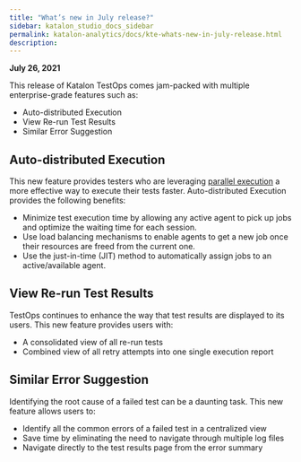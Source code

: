 ```yaml
---
title: "What’s new in July release?" 
sidebar: katalon_studio_docs_sidebar
permalink: katalon-analytics/docs/kte-whats-new-in-july-release.html 
description: 
---
```


**July 26, 2021**

This release of Katalon TestOps comes jam-packed with multiple enterprise-grade features such as:

- Auto-distributed Execution
- View Re-run Test Results
- Similar Error Suggestion

## Auto-distributed Execution

This new feature provides testers who are leveraging [parallel execution](https://docs.katalon.com/katalon-analytics/docs/kte-whats-new-in-april-release.html) a more effective way to execute their tests faster. Auto-distributed Execution provides the following benefits:

- Minimize test execution time by allowing any active agent to pick up jobs and optimize the waiting time for each session.
- Use load balancing mechanisms to enable agents to get a new job once their resources are freed from the current one.
- Use the just-in-time (JIT) method to automatically assign jobs to an active/available agent.

## View Re-run Test Results

TestOps continues to enhance the way that test results are displayed to its users. This new feature provides users with:

- A consolidated view of all re-run tests
- Combined view of all retry attempts into one single execution report

## Similar Error Suggestion

Identifying the root cause of a failed test can be a daunting task. This new feature allows users to:

- Identify all the common errors of a failed test in a centralized view
- Save time by eliminating the need to navigate through multiple log files
- Navigate directly to the test results page from the error summary